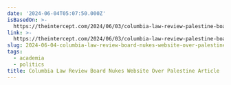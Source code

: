 ```yaml
---
date: '2024-06-04T05:07:50.000Z'
isBasedOn: >-
  https://theintercept.com/2024/06/03/columbia-law-review-palestine-board-website/
link: >-
  https://theintercept.com/2024/06/03/columbia-law-review-palestine-board-website/
slug: 2024-06-04-columbia-law-review-board-nukes-website-over-palestine-article
tags:
  - academia
  - politics
title: Columbia Law Review Board Nukes Website Over Palestine Article
---
```

 
